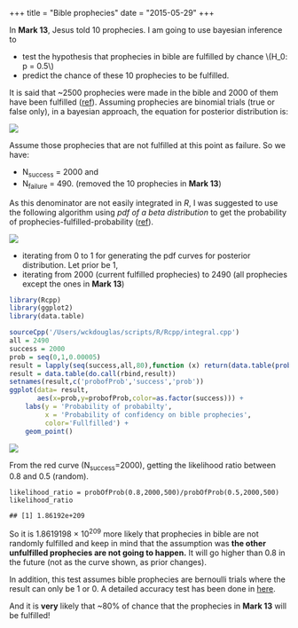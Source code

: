 +++
title = "Bible prophecies"
date = "2015-05-29"
+++

In **Mark 13**, Jesus told 10 prophecies. I am going to use bayesian inference to

* test the hypothesis that prophecies in bible are fulfilled by chance \\(H_0: p = 0.5\\)
* predict the chance of these 10 prophecies to be fulfilled. 

It is said that ~2500 prophecies were made in the bible and 2000 of them have been fulfilled ([ref](http://www.reasons.org/articles/articles/fulfilled-prophecy-evidence-for-the-reliability-of-the-bible)). Assuming prophecies are binomial trials (true or false only), in a bayesian approach, the equation for posterior distribution is:

![](/article_images/prophecies/formula1.png)

Assume those prophecies that are not fulfilled at this point as failure. So we have:

* N<sub>success</sub> = 2000 and 
* N<sub>failure</sub> = 490. (removed the 10 prophecies in **Mark 13**)


As this denominator are not easily integrated in *R*, I was suggested to use the following algorithm using *pdf of a beta distribution* to get the probability of prophecies-fulfilled-probability ([ref](http://www.sta.cuhk.edu.hk/KHWu/default.aspx)).

![](/article_images/prophecies/formula.png)

<script src="https://gist.github.com/wckdouglas/de53b659c08e0a25b592.js"></script>


* iterating from 0 to 1 for generating the pdf curves for posterior distribution. Let prior be 1,
* iterating from 2000 (current fulfilled prophecies) to 2490 (all prophecies except the ones in **Mark 13**) 


```r  
library(Rcpp)  
library(ggplot2)  
library(data.table)  

sourceCpp('/Users/wckdouglas/scripts/R/Rcpp/integral.cpp')
all = 2490
success = 2000
prob = seq(0,1,0.00005)
result = lapply(seq(success,all,80),function (x) return(data.table(probOfProb(prob,x,all-x),x,prob)))
result = data.table(do.call(rbind,result)) 
setnames(result,c('probofProb','success','prob'))
ggplot(data= result,
       aes(x=prob,y=probofProb,color=as.factor(success))) +
    labs(y = 'Probability of probabilty',
         x = 'Probability of confidency on bible prophecies',
         color='Fullfilled') +
    geom_point()
```

![](/article_images/prophecies/unnamed-chunk-1-1.png) 

From the red curve (N<sub>success</sub>=2000), getting the likelihood ratio between 0.8 and 0.5 (random).


```  
likelihood_ratio = probOfProb(0.8,2000,500)/probOfProb(0.5,2000,500)
likelihood_ratio
```

```  
## [1] 1.86192e+209
```
So it is 1.8619198 &times; 10<sup>209</sup> more likely that prophecies in bible are not randomly fulfilled and keep in mind that the assumption was **the other unfulfilled prophecies are not going to happen.** It will go higher than 0.8 in the future (not as the curve shown, as prior changes). 

In addition, this test assumes bible prophecies are bernoulli trials where the result can only be 1 or 0. A detailed accuracy test has been done in [here](http://www.bereanpublishers.com/the-odds-of-eight-messianic-prophecies-coming-true/).

And it is **very** likely that ~80% of chance that the prophecies in **Mark 13** will be fulfilled!
